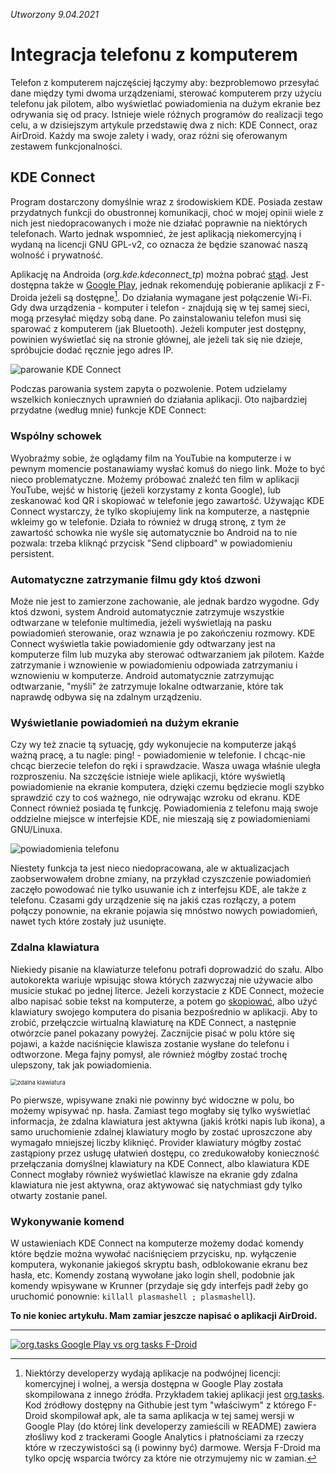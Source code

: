 *Utworzony 9.04.2021*

# Integracja telefonu z komputerem

Telefon z komputerem najczęściej łączymy aby: bezproblemowo przesyłać dane między tymi dwoma urządzeniami, sterować komputerem przy użyciu telefonu jak pilotem, albo wyświetlać powiadomienia na dużym ekranie bez odrywania się od pracy. Istnieje wiele różnych programów do realizacji tego celu, a w dzisiejszym artykule przedstawię dwa z nich: KDE Connect, oraz AirDroid. Każdy ma swoje zalety i wady, oraz różni się oferowanym zestawem funkcjonalności.

## KDE Connect

Program dostarczony domyślnie wraz z środowiskiem KDE. Posiada zestaw przydatnych funkcji do obustronnej komunikacji, choć w mojej opinii wiele z nich jest niedopracowanych i może nie działać poprawnie na niektórych telefonach. Warto jednak wspomnieć, że jest aplikacją niekomercyjną i wydaną na licencji GNU GPL-v2, co oznacza że będzie szanować naszą wolność i prywatność.

Aplikację na Androida (*org.kde.kdeconnect_tp*) można pobrać [stąd](https://f-droid.org/packages/org.kde.kdeconnect_tp). Jest dostępna także w [Google Play](https://play.google.com/store/apps/details?id=org.kde.kdeconnect_tp), jednak rekomenduję pobieranie aplikacji z F-Droida jeżeli są dostępne[^1]. Do działania wymagane jest połączenie Wi-Fi. Gdy dwa urządzenia - komputer i telefon - znajdują się w tej samej sieci, mogą przesyłać między sobą dane. Po zainstalowaniu telefon musi się sparować z komputerem (jak Bluetooth). Jeżeli komputer jest dostępny, powinien wyświetlać się na stronie głównej, ale jeżeli tak się nie dzieje, spróbujcie dodać ręcznie jego adres IP.

![parowanie KDE Connect](images/integracja-telefonu-z-komputerem_2.png)

Podczas parowania system zapyta o pozwolenie. Potem udzielamy wszelkich koniecznych uprawnień do działania aplikacji. Oto najbardziej przydatne (według mnie) funkcje KDE Connect:

### Wspólny schowek

Wyobraźmy sobie, że oglądamy film na YouTubie na komputerze i w pewnym momencie postanawiamy wysłać komuś do niego link. Może to być nieco problematyczne. Możemy próbować znaleźć ten film w aplikacji YouTube, wejść w historię (jeżeli korzystamy z konta Google), lub zeskanować kod QR i skopiować w telefonie jego zawartość. Używając KDE Connect wystarczy, że tylko skopiujemy link na komputerze, a następnie wkleimy go w telefonie. Działa to również w drugą stronę, z tym że zawartość schowka nie wyśle się automatycznie bo Android na to nie pozwala: trzeba kliknąć przycisk "Send clipboard" w powiadomieniu persistent.

### Automatyczne zatrzymanie filmu gdy ktoś dzwoni

Może nie jest to zamierzone zachowanie, ale jednak bardzo wygodne. Gdy ktoś dzwoni, system Android automatycznie zatrzymuje wszystkie odtwarzane w telefonie multimedia, jeżeli wyświetlają na pasku powiadomień sterowanie, oraz wznawia je po zakończeniu rozmowy. KDE Connect wyświetla takie powiadomienie gdy odtwarzany jest na komputerze film lub muzyka aby sterować odtwarzaniem jak pilotem. Każde zatrzymanie i wznowienie w powiadomieniu odpowiada zatrzymaniu i wznowieniu w komputerze. Android automatycznie zatrzymując odtwarzanie, "myśli" że zatrzymuje lokalne odtwarzanie, które tak naprawdę odbywa się na zdalnym urządzeniu.

### Wyświetlanie powiadomień na dużym ekranie

Czy wy też znacie tą sytuację, gdy wykonujecie na komputerze jakąś ważną pracę, a tu nagle: ping! - powiadomienie w telefonie. I chcąc-nie chcąc bierzecie telefon do ręki i sprawdzacie. Wasza uwaga właśnie uległa rozproszeniu. Na szczęście istnieje wiele aplikacji, które wyświetlą powiadomienie na ekranie komputera, dzięki czemu będziecie mogli szybko sprawdzić czy to coś ważnego, nie odrywając wzroku od ekranu. KDE Connect również posiada tę funkcję. Powiadomienia z telefonu mają swoje oddzielne miejsce w interfejsie KDE, nie mieszają się z powiadomieniami GNU/Linuxa.

![powiadomienia telefonu](images/integracja-telefonu-z-komputerem_3.png)

Niestety funkcja ta jest nieco niedopracowana, ale w aktualizacjach zaobserwowałem drobne zmiany, na przykład czyszczenie powiadomień zaczęło powodować nie tylko usuwanie ich z interfejsu KDE, ale także z telefonu. Czasami gdy urządzenie się na jakiś czas rozłączy, a potem połączy ponownie, na ekranie pojawia się mnóstwo nowych powiadomień, nawet tych które zostały już usunięte.

### Zdalna klawiatura

Niekiedy pisanie na klawiaturze telefonu potrafi doprowadzić do szału. Albo autokorekta wariuje wpisując słowa których zazwyczaj nie używacie albo musicie stukać po jednej literce. Jeżeli korzystacie z KDE Connect, możecie albo napisać sobie tekst na komputerze, a potem go [skopiować](#wspólny-schowek), albo użyć klawiatury swojego komputera do pisania bezpośrednio w aplikacji. Aby to zrobić, przełączcie wirtualną klawiaturę na KDE Connect, a następnie otwórzcie panel pokazany powyżej. Zacznijcie pisać w polu które się pojawi, a każde naciśnięcie klawisza zostanie wysłane do telefonu i odtworzone. Mega fajny pomysł, ale również mógłby zostać trochę ulepszony, tak jak powiadomienia.

<img src="images/integracja-telefonu-z-komputerem_4.png" alt="zdalna klawiatura" style="zoom: 67%;" />

Po pierwsze, wpisywane znaki nie powinny być widoczne w polu, bo możemy wpisywać np. hasła. Zamiast tego mogłaby się tylko wyświetlać informacja, że zdalna klawiatura jest aktywna (jakiś krótki napis lub ikona), a samo uruchomienie zdalnej klawiatury mogło by zostać uproszczone aby wymagało mniejszej liczby kliknięć. Provider klawiatury mógłby zostać zastąpiony przez usługę ułatwień dostępu, co zredukowałoby konieczność przełączania domyślnej klawiatury na KDE Connect, albo klawiatura KDE Connect mogłaby również wyświetlać klawisze na ekranie gdy zdalna klawiatura nie jest aktywna, oraz aktywować się natychmiast gdy tylko otwarty zostanie panel.

### Wykonywanie komend

W ustawieniach KDE Connect na komputerze możemy dodać komendy które będzie można wywołać naciśnięciem przycisku, np. wyłączenie komputera, wykonanie jakiegoś skryptu bash, odblokowanie ekranu bez hasła, etc. Komendy zostaną wywołane jako login shell, podobnie jak komendy wpisywane w Krunner (przydaje się gdy interfejs padł żeby go uruchomić ponownie: `killall plasmashell ; plasmashell`).

**To nie koniec artykułu. Mam zamiar jeszcze napisać o aplikacji AirDroid.**

---

[^1]: Niektórzy developerzy wydają aplikacje na podwójnej licencji: komercyjnej i wolnej, a wersja dostępna w Google Play została skompilowana z innego źródła. Przykładem takiej aplikacji jest [org.tasks](https://github.com/tasks/tasks). Kod źródłowy dostępny na Githubie jest tym "właściwym" z którego F-Droid skompilował apk, ale ta sama aplikacja w tej samej wersji w Google Play (do której link developerzy zamieścili w README) zawiera złośliwy kod z trackerami Google Analytics i płatnościami za rzeczy które w rzeczywistości są (i powinny być) darmowe. Wersja F-Droid ma tylko opcję wsparcia twórcy za które nie otrzymujemy nic w zamian. 

[^1]: Nawet gdybym wspierał programistów finansowo, to nigdy nie chciałbym aby taki oszust zarobił na swojej aplikacji choćby 10 z. Ale jeżeli wy chcecie go wesprzeć - za darmo lub z marną nagrodą odblokowania pewnych funkcji w wersji komercyjnej, tu jest jego strona wsparcia: [https://tasks.org/docs/donate](https://tasks.org/docs/donate). Dodam, że zarówno aplikacja w Google Play, jak i F-Droid są regularnie aktualizowane, a poniższe screenshoty dotyczą wersji 11.9.2. Stąd wniosek, że Google Play nie jest dobrym źródłem aplikacji, nie wspominając już o tym że nie pozwala pobierać aplikacji bez konta, a przynajmniej nie normalnymi sposobami, oraz o paskudnej cenzurze przez którą wiele dobrych aplikacji zostało wykluczonych, bo nie są zgodne z polityką Google.

[![org.tasks Google Play vs org tasks F-Droid](images/integracja-telefonu-z-komputerem_1.png)](images/integracja-telefonu-z-komputerem_1.png)
